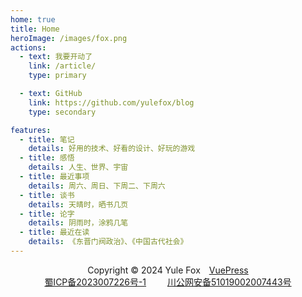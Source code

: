 ```yaml
---
home: true
title: Home
heroImage: /images/fox.png
actions:
  - text: 我要开动了
    link: /article/
    type: primary

  - text: GitHub
    link: https://github.com/yulefox/blog
    type: secondary

features:
  - title: 笔记
    details: 好用的技术、好看的设计、好玩的游戏
  - title: 感悟
    details: 人生、世界、宇宙
  - title: 最近事项
    details: 周六、周日、下周二、下周六
  - title: 谈书
    details: 天晴时，晒书几页
  - title: 论字
    details: 阴雨时，涂鸦几笔
  - title: 最近在读
    details: 《东晋门阀政治》、《中国古代社会》
---
```


[default-theme-home]: https://vuejs.press/reference/default-theme/frontmatter.html#home-page

<style>
  footer {
    text-align: center;
  }
  footer img {
    display: inline-block;
  }
</style>

<footer>
  <p>
    Copyright © 2024 Yule Fox 
    <span style="margin-left: 10px;"></span>
    <a href="https://v2.vuepress.vuejs.org/zh/">VuePress</a>
    <br/>
    <a href="https://beian.miit.gov.cn/">蜀ICP备2023007226号-1</a>
    <span style="margin-left: 10px;"></span>
    <img src="https://beian.mps.gov.cn/web/assets/logo01.6189a29f.png" class="w-full" style="width: 16px;">
    <a href="https://beian.mps.gov.cn/#/query/webSearch?code=51019002007443">川公网安备51019002007443号</a>
  </p>
</footer>

